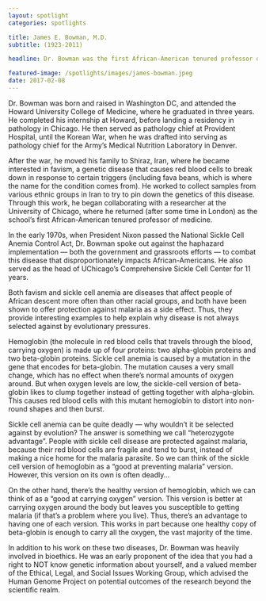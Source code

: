 ```yaml
---
layout: spotlight
categories: spotlights

title: James E. Bowman, M.D.
subtitle: (1923-2011)

headline: Dr. Bowman was the first African-American tenured professor of medicine at the University of Chicago, and an important figure in the intertwined histories of genetics and bioethics.

featured-image: /spotlights/images/james-bowman.jpeg
date: 2017-02-08
---
```


Dr. Bowman was born and raised in Washington DC, and attended the Howard University College of Medicine, where he graduated in three years. He completed his internship at Howard, before landing a residency in pathology in Chicago. He then served as pathology chief at Provident Hospital, until the Korean War, when he was drafted into serving as pathology chief for the Army’s Medical Nutrition Laboratory in Denver.

After the war, he moved his family to Shiraz, Iran, where he became interested in favism, a genetic disease that causes red blood cells to break down in response to certain triggers (including fava beans, which is where the name for the condition comes from). He worked to collect samples from various ethnic groups in Iran to try to pin down the genetics of this disease. Through this work, he began collaborating with a researcher at the University of Chicago, where he returned (after some time in London) as the school’s first African-American tenured professor of medicine.

In the early 1970s, when President Nixon passed the National Sickle Cell Anemia Control Act, Dr. Bowman spoke out against the haphazard implementation — both the government and grassroots efforts — to combat this disease that disproportionately impacts African-Americans. He also served as the head of UChicago’s Comprehensive Sickle Cell Center for 11 years.

Both favism and sickle cell anemia are diseases that affect people of African descent more often than other racial groups, and both have been shown to offer protection against malaria as a side effect. Thus, they provide interesting examples to help explain why disease is not always selected against by evolutionary pressures.

Hemoglobin (the molecule in red blood cells that travels through the blood, carrying oxygen) is made up of four proteins: two alpha-globin proteins and two beta-globin proteins. Sickle cell anemia is caused by a mutation in the gene that encodes for beta-globin. The mutation causes a very small change, which has no effect when there’s normal amounts of oxygen around. But when oxygen levels are low, the sickle-cell version of beta-globin likes to clump together instead of getting together with alpha-globin. This causes red blood cells with this mutant hemoglobin to distort into non-round shapes and then burst.

Sickle cell anemia can be quite deadly — why wouldn’t it be selected against by evolution? The answer is something we call “heterozygote advantage”. People with sickle cell disease are protected against malaria, because their red blood cells are fragile and tend to burst, instead of making a nice home for the malaria parasite. So we can think of the sickle cell version of hemoglobin as a “good at preventing malaria” version. However, this version on its own is often deadly…

On the other hand, there’s the healthy version of hemoglobin, which we can think of as a “good at carrying oxygen” version. This version is better at carrying oxygen around the body but leaves you susceptible to getting malaria (if that’s a problem where you live). Thus, there’s an advantage to having one of each version. This works in part because one healthy copy of beta-globin is enough to carry all the oxygen, the vast majority of the time.

In addition to his work on these two diseases, Dr. Bowman was heavily involved in bioethics. He was an early proponent of the idea that you had a right to NOT know genetic information about yourself, and a valued member of the Ethical, Legal, and Social Issues Working Group, which advised the Human Genome Project on potential outcomes of the research beyond the scientific realm.